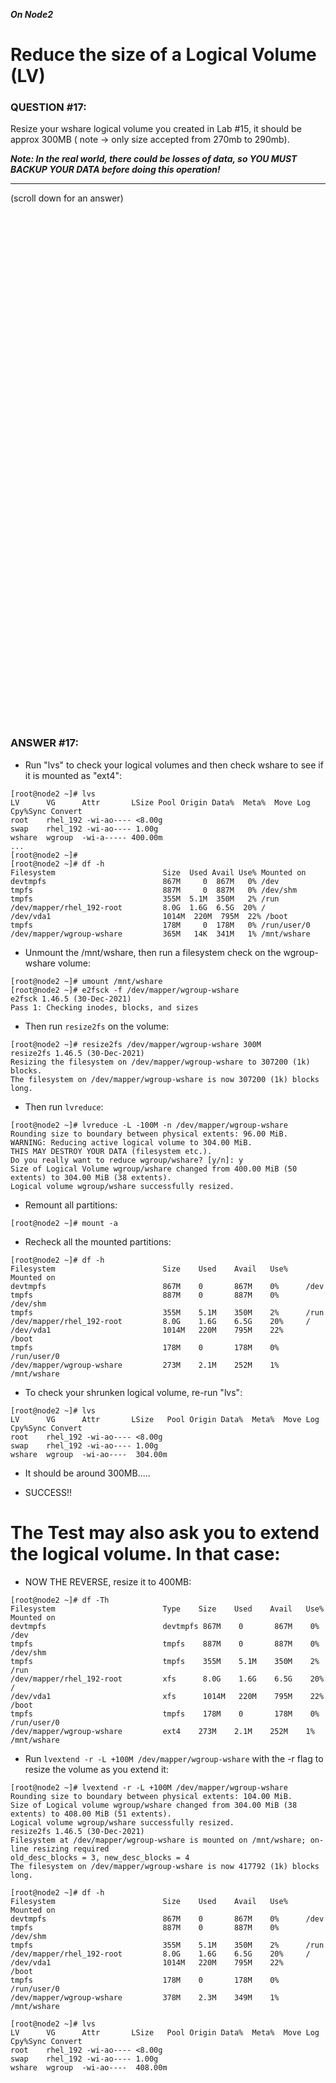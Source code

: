 ***On Node2***

# Reduce the size of a Logical Volume (LV)

### QUESTION #17:
Resize your wshare logical volume you created in Lab #15, it should be approx 300MB ( note -> only size accepted from 270mb to 290mb).  

***Note: In the real world, there could be losses of data, so YOU MUST BACKUP YOUR DATA before doing this operation!***

***
(scroll down for an answer)

<br/><br/><br/><br/><br/><br/><br/><br/><br/><br/><br/><br/><br/><br/><br/><br/><br/><br/><br/><br/><br/><br/><br/><br/>
<br/><br/><br/><br/><br/><br/><br/><br/><br/><br/><br/><br/><br/><br/><br/><br/><br/><br/><br/><br/><br/><br/><br/><br/>

### ANSWER #17:

* Run "lvs" to check your logical volumes and then check wshare to see if it is mounted as "ext4":
```
[root@node2 ~]# lvs
LV      VG      Attr       LSize Pool Origin Data%  Meta%  Move Log Cpy%Sync Convert
root    rhel_192 -wi-ao---- <8.00g                                                    
swap    rhel_192 -wi-ao---- 1.00g                                                    
wshare  wgroup  -wi-a----- 400.00m                                                    
...
[root@node2 ~]#
[root@node2 ~]# df -h
Filesystem                        Size  Used Avail Use% Mounted on
devtmpfs                          867M     0  867M   0% /dev
tmpfs                             887M     0  887M   0% /dev/shm
tmpfs                             355M  5.1M  350M   2% /run
/dev/mapper/rhel_192-root         8.0G  1.6G  6.5G  20% /
/dev/vda1                         1014M  220M  795M  22% /boot
tmpfs                             178M     0  178M   0% /run/user/0
/dev/mapper/wgroup-wshare         365M   14K  341M   1% /mnt/wshare
```

* Unmount the /mnt/wshare, then run a filesystem check on the wgroup-wshare volume:
```
[root@node2 ~]# umount /mnt/wshare
[root@node2 ~]# e2fsck -f /dev/mapper/wgroup-wshare
e2fsck 1.46.5 (30-Dec-2021)
Pass 1: Checking inodes, blocks, and sizes
```

* Then run ```resize2fs``` on the volume:
```
[root@node2 ~]# resize2fs /dev/mapper/wgroup-wshare 300M
resize2fs 1.46.5 (30-Dec-2021)
Resizing the filesystem on /dev/mapper/wgroup-wshare to 307200 (1k) blocks.
The filesystem on /dev/mapper/wgroup-wshare is now 307200 (1k) blocks long.
```

* Then run ```lvreduce```:
```
[root@node2 ~]# lvreduce -L -100M -n /dev/mapper/wgroup-wshare
Rounding size to boundary between physical extents: 96.00 MiB.
WARNING: Reducing active logical volume to 304.00 MiB.
THIS MAY DESTROY YOUR DATA (filesystem etc.).
Do you really want to reduce wgroup/wshare? [y/n]: y
Size of Logical Volume wgroup/wshare changed from 400.00 MiB (50 extents) to 304.00 MiB (38 extents).
Logical volume wgroup/wshare successfully resized.
```

* Remount all partitions:
```
[root@node2 ~]# mount -a
```

* Recheck all the mounted partitions:
```
[root@node2 ~]# df -h
Filesystem                        Size    Used    Avail   Use%    Mounted on
devtmpfs                          867M    0       867M    0%      /dev
tmpfs                             887M    0       887M    0%      /dev/shm
tmpfs                             355M    5.1M    350M    2%      /run
/dev/mapper/rhel_192-root         8.0G    1.6G    6.5G    20%     /
/dev/vda1                         1014M   220M    795M    22%     /boot
tmpfs                             178M    0       178M    0%      /run/user/0
/dev/mapper/wgroup-wshare         273M    2.1M    252M    1%      /mnt/wshare
```

* To check your shrunken logical volume, re-run "lvs":
```
[root@node2 ~]# lvs
LV      VG      Attr       LSize   Pool Origin Data%  Meta%  Move Log Cpy%Sync Convert
root    rhel_192 -wi-ao---- <8.00g                                                    
swap    rhel_192 -wi-ao---- 1.00g                                                    
wshare  wgroup  -wi-ao----  304.00m                                                    
```
* It should be around 300MB.....

* SUCCESS!!


# The Test may also ask you to extend the logical volume.  In that case:
* NOW THE REVERSE, resize it to 400MB:
```
[root@node2 ~]# df -Th
Filesystem                        Type    Size    Used    Avail   Use%    Mounted on
devtmpfs                          devtmpfs 867M    0       867M    0%      /dev
tmpfs                             tmpfs    887M    0       887M    0%      /dev/shm
tmpfs                             tmpfs    355M    5.1M    350M    2%      /run
/dev/mapper/rhel_192-root         xfs      8.0G    1.6G    6.5G    20%     /
/dev/vda1                         xfs      1014M   220M    795M    22%     /boot
tmpfs                             tmpfs    178M    0       178M    0%      /run/user/0
/dev/mapper/wgroup-wshare         ext4    273M    2.1M    252M    1%      /mnt/wshare
```

* Run ```lvextend -r -L +100M /dev/mapper/wgroup-wshare``` with the -r flag to resize the volume as you extend it:
```
[root@node2 ~]# lvextend -r -L +100M /dev/mapper/wgroup-wshare
Rounding size to boundary between physical extents: 104.00 MiB.
Size of Logical volume wgroup/wshare changed from 304.00 MiB (38 extents) to 408.00 MiB (51 extents).
Logical volume wgroup/wshare successfully resized.
resize2fs 1.46.5 (30-Dec-2021)
Filesystem at /dev/mapper/wgroup-wshare is mounted on /mnt/wshare; on-line resizing required
old_desc_blocks = 3, new_desc_blocks = 4
The filesystem on /dev/mapper/wgroup-wshare is now 417792 (1k) blocks long.

[root@node2 ~]# df -h
Filesystem                        Size    Used    Avail   Use%    Mounted on
devtmpfs                          867M    0       867M    0%      /dev
tmpfs                             887M    0       887M    0%      /dev/shm
tmpfs                             355M    5.1M    350M    2%      /run
/dev/mapper/rhel_192-root         8.0G    1.6G    6.5G    20%     /
/dev/vda1                         1014M   220M    795M    22%     /boot
tmpfs                             178M    0       178M    0%      /run/user/0
/dev/mapper/wgroup-wshare         378M    2.3M    349M    1%      /mnt/wshare

[root@node2 ~]# lvs
LV      VG      Attr       LSize   Pool Origin Data%  Meta%  Move Log Cpy%Sync Convert
root    rhel_192 -wi-ao---- <8.00g                                                    
swap    rhel_192 -wi-ao---- 1.00g                                                    
wshare  wgroup  -wi-ao----  408.00m  
```



